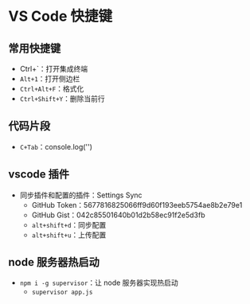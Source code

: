 # VS Code 快捷键

## 常用快捷键

- Ctrl+`：打开集成终端
- `Alt+1`：打开侧边栏
- `Ctrl+Alt+F`：格式化
- `Ctrl+Shift+Y`：删除当前行

## 代码片段

- `C+Tab`：console.log('')

## vscode 插件

- 同步插件和配置的插件：Settings Sync
  - GitHub Token：5677816825066ff9d60f193eeb5754ae8b2e79e1
  - GitHub Gist：042c85501640b01d2b58ec91f2e5d3fb
  - `alt+shift+d`：同步配置
  - `alt+shift+u`：上传配置

## node 服务器热启动

- `npm i -g supervisor`：让 node 服务器实现热启动
  - `supervisor app.js`
